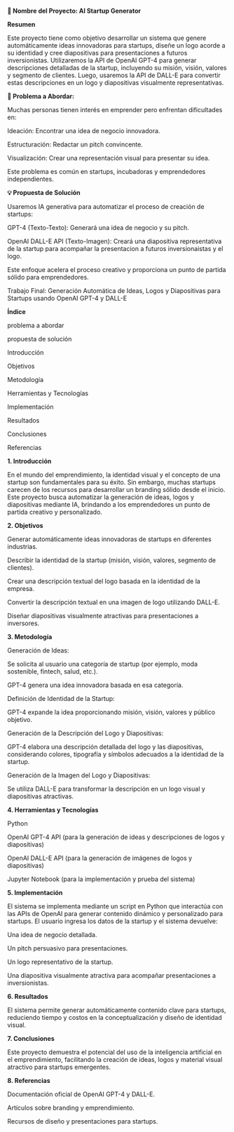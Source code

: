 
__📌 Nombre del Proyecto: AI Startup Generator__


__Resumen__

Este proyecto tiene como objetivo desarrollar un sistema que genere automáticamente ideas innovadoras para startups, diseñe un logo acorde a su identidad y cree diapositivas para presentaciones a futuros inversionistas. Utilizaremos la API de OpenAI GPT-4 para generar descripciones detalladas de la startup, incluyendo su misión, visión, valores y segmento de clientes. Luego, usaremos la API de DALL-E para convertir estas descripciones en un logo y diapositivas visualmente representativas.



__📍 Problema a Abordar:__

Muchas personas tienen interés en emprender pero enfrentan dificultades en:

Ideación: Encontrar una idea de negocio innovadora.

Estructuración: Redactar un pitch convincente.

Visualización: Crear una representación visual para presentar su idea.

Este problema es común en startups, incubadoras y emprendedores independientes.



__💡 Propuesta de Solución__

Usaremos IA generativa para automatizar el proceso de creación de startups:

GPT-4 (Texto-Texto): Generará una idea de negocio y su pitch.

OpenAI DALL-E API (Texto-Imagen): Creará una diapositiva representativa de la startup para acompañar la presentacion a futuros inversionaistas y el logo.

Este enfoque acelera el proceso creativo y proporciona un punto de partida sólido para emprendedores.

Trabajo Final: Generación Automática de Ideas, Logos y Diapositivas para Startups usando OpenAI GPT-4 y DALL-E



__Índice__

problema a abordar

propuesta de solución

Introducción

Objetivos

Metodología

Herramientas y Tecnologías

Implementación

Resultados

Conclusiones

Referencias


__1. Introducción__

En el mundo del emprendimiento, la identidad visual y el concepto de una startup son fundamentales para su éxito. Sin embargo, muchas startups carecen de los recursos para desarrollar un branding sólido desde el inicio. Este proyecto busca automatizar la generación de ideas, logos y diapositivas mediante IA, brindando a los emprendedores un punto de partida creativo y personalizado.


__2. Objetivos__

Generar automáticamente ideas innovadoras de startups en diferentes industrias.

Describir la identidad de la startup (misión, visión, valores, segmento de clientes).

Crear una descripción textual del logo basada en la identidad de la empresa.

Convertir la descripción textual en una imagen de logo utilizando DALL-E.

Diseñar diapositivas visualmente atractivas para presentaciones a inversores.


__3. Metodología__

Generación de Ideas:

Se solicita al usuario una categoría de startup (por ejemplo, moda sostenible, fintech, salud, etc.).

GPT-4 genera una idea innovadora basada en esa categoría.

Definición de Identidad de la Startup:

GPT-4 expande la idea proporcionando misión, visión, valores y público objetivo.

Generación de la Descripción del Logo y Diapositivas:

GPT-4 elabora una descripción detallada del logo y las diapositivas, considerando colores, tipografía y símbolos adecuados a la identidad de la startup.

Generación de la Imagen del Logo y Diapositivas:

Se utiliza DALL-E para transformar la descripción en un logo visual y diapositivas atractivas.


__4. Herramientas y Tecnologías__

Python

OpenAI GPT-4 API (para la generación de ideas y descripciones de logos y diapositivas)

OpenAI DALL-E API (para la generación de imágenes de logos y diapositivas)

Jupyter Notebook (para la implementación y prueba del sistema)


__5. Implementación__

El sistema se implementa mediante un script en Python que interactúa con las APIs de OpenAI para generar contenido dinámico y personalizado para startups. El usuario ingresa los datos de la startup y el sistema devuelve:

Una idea de negocio detallada.

Un pitch persuasivo para presentaciones.

Un logo representativo de la startup.

Una diapositiva visualmente atractiva para acompañar presentaciones a inversionistas.


__6. Resultados__

El sistema permite generar automáticamente contenido clave para startups, reduciendo tiempo y costos en la conceptualización y diseño de identidad visual.


__7. Conclusiones__

Este proyecto demuestra el potencial del uso de la inteligencia artificial en el emprendimiento, facilitando la creación de ideas, logos y material visual atractivo para startups emergentes.


__8. Referencias__

Documentación oficial de OpenAI GPT-4 y DALL-E.

Artículos sobre branding y emprendimiento.

Recursos de diseño y presentaciones para startups.


